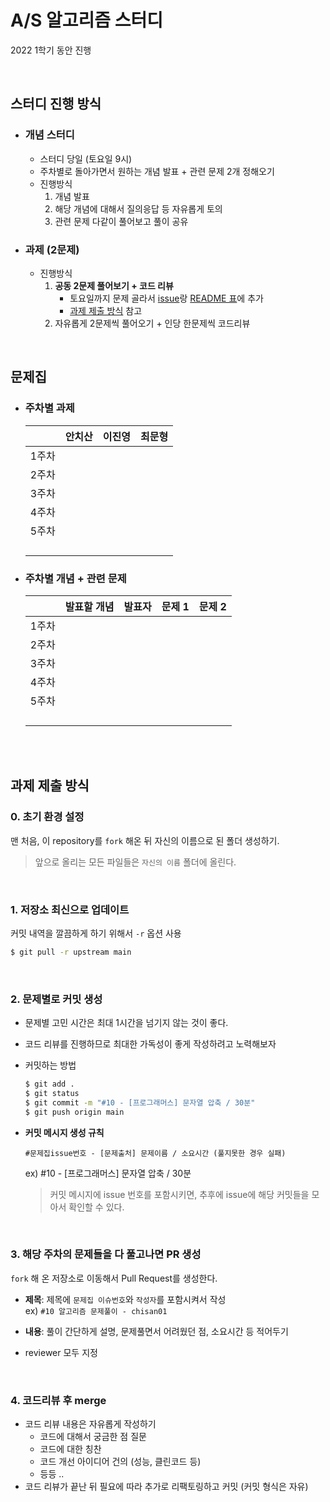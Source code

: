 # A/S 알고리즘 스터디

2022 1학기 동안 진행

<br>

## 스터디 진행 방식

* ### 개념 스터디

  * 스터디 당일 (토요일 9시)
  * 주차별로 돌아가면서 원하는 개념 발표 + 관련 문제 2개 정해오기
  * 진행방식
    1. 개념 발표
    2. 해당 개념에 대해서 질의응답 등 자유롭게 토의
    3. 관련 문제 다같이 풀어보고 풀이 공유

* ### 과제 (2문제)

  * 진행방식
    1. **공동 2문제 풀어보기 + 코드 리뷰**
       * 토요일까지 문제 골라서 [issue](https://github.com/CBNU-A-S/algorithm-study/issues)랑 [README 표](https://github.com/CBNU-A-S/algorithm-study/main/README.md#%EB%AC%B8%EC%A0%9C%EC%A7%91)에 추가
       * [과제 제출 방식](https://github.com/CBNU-A-S/algorithm-study/main/README.md#%EA%B3%BC%EC%A0%9C-%EC%A0%9C%EC%B6%9C-%EB%B0%A9%EC%8B%9D) 참고
    2. 자유롭게 2문제씩 풀어오기 + 인당 한문제씩 코드리뷰

<br>

## 문제집

<!-- <details><summary><strong>주차별 과제</strong></summary> -->

* ### 주차별 과제

  |       | 안치산 | 이진영 | 최문형 |
  | ----- | ------ | ------ | ------ |
  | 1주차 |        |        |        |
  | 2주차 |        |        |        |
  | 3주차 |        |        |        |
  | 4주차 |        |        |        |
  | 5주차 |        |        |        |
  |       |        |        |        |
  |       |        |        |        |
  |       |        |        |        |
  |       |        |        |        |

<!-- </details> -->

<!-- <details><summary><strong>주차별 개념 + 관련 문제</strong></summary> -->

* ### 주차별 개념 + 관련 문제

  |       | 발표할 개념 | 발표자 | 문제 1 | 문제 2 |
  | ----- | ----------- | ------ | ------ | ------ |
  | 1주차 |             |        |        |        |
  | 2주차 |             |        |        |        |
  | 3주차 |             |        |        |        |
  | 4주차 |             |        |        |        |
  | 5주차 |             |        |        |        |
  |       |             |        |        |        |
  |       |             |        |        |        |
  |       |             |        |        |        |
  |       |             |        |        |        |

<!-- </details> -->

<br><br>

## 과제 제출 방식

### 0. 초기 환경 설정

맨 처음, 이 repository를 `fork` 해온 뒤 자신의 이름으로 된 폴더 생성하기.

> 앞으로 올리는 모든 파일들은 `자신의 이름` 폴더에 올린다.

<br>


### 1. 저장소 최신으로 업데이트

커밋 내역을 깔끔하게 하기 위해서 `-r` 옵션 사용

```bash
$ git pull -r upstream main
```

<br>

### 2. 문제별로 커밋 생성

* 문제별 고민 시간은 최대 1시간을 넘기지 않는 것이 좋다.

* 코드 리뷰를 진행하므로 최대한 가독성이 좋게 작성하려고 노력해보자

* 커밋하는 방법

  ```bash
  $ git add .
  $ git status
  $ git commit -m "#10 - [프로그래머스] 문자열 압축 / 30분"
  $ git push origin main
  ```

* **커밋 메시지 생성 규칙**

  `#문제집issue번호 - [문제출처] 문제이름 / 소요시간 (풀지못한 경우 실패)`

  ex) #10 - [프로그래머스] 문자열 압축 / 30분

  > 커밋 메시지에 issue 번호를 포함시키면, 추후에 issue에 해당 커밋들을 모아서 확인할 수 있다.

<br>

### 3. 해당 주차의 문제들을 다 풀고나면 PR 생성

`fork` 해 온 저장소로 이동해서 Pull Request를 생성한다.

* **제목**: 제목에 `문제집 이슈번호`와 `작성자`를 포함시켜서 작성<br>ex) `#10 알고리즘 문제풀이 - chisan01`

* **내용**: 풀이 간단하게 설명, 문제풀면서 어려웠던 점, 소요시간 등 적어두기

- reviewer 모두 지정

<br>

### 4. 코드리뷰 후 merge

* 코드 리뷰 내용은 자유롭게 작성하기
  - 코드에 대해서 궁금한 점 질문
  - 코드에 대한 칭찬
  - 코드 개선 아이디어 건의 (성능, 클린코드 등)
  - 등등 ..
* 코드 리뷰가 끝난 뒤 필요에 따라 추가로 리팩토링하고 커밋 (커밋 형식은 자유)

<br>
